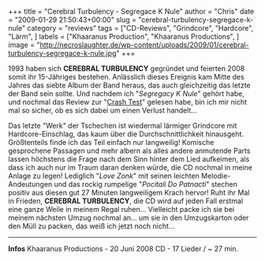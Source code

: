 +++
title = "Cerebral Turbulency - Segregace K Nule"
author = "Chris"
date = "2009-01-29 21:50:43+00:00"
slug = "cerebral-turbulency-segregace-k-nule"
category = "reviews"
tags = ["CD-Reviews", "Grindcore", "Hardcore", "Lärm", ]
labels = ["Khaaranus Production", "Khaaranus Productions", ]
image = "http://necroslaughter.de/wp-content/uploads/2009/01/cerebral-turbulency-segregace-k-nule.jpg"
+++

1993 haben sich **CEREBRAL TURBULENCY** gegründet und feierten 2008 somit ihr 15-Jähriges bestehen. Anlässlich dieses Ereignis kam Mitte des Jahres das siebte Album der Band heraus, das auch gleichzeitig das letzte der Band sein sollte. Und nachdem ich "_Segregacy K Nule_" gehört habe, und nochmal das Review zur "<a href="http://necroslaughter.de/2008/10/cerebral-turbulency-crash-test/">Crash Test</a>" gelesen habe, bin ich mir nicht mal so sicher, ob es sich dabei um einen Verlust handelt...

Das letzte "Werk" der Tschechen ist wiedermal lärmiger Grindcore mit Hardcore-Einschlag, das kaum über die Durchschnittlichkeit hinausgeht. Größtenteils finde ich das Teil einfach nur langweilig! Komische gesprochene Passagen und mehr albern als alles andere anmutende Parts lassen höchstens die Frage nach dem Sinn hinter dem Lied aufkeimen, als dass ich auch nur im Traum daran denken würde, die CD nochmal in meine Anlage zu legen! Lediglich "_Love Zonk_" mit seinen leichten Melodie-Andeutungen und das rockig rumpelige "_Pocitali Do Patnacti_" stechen positiv aus diesen gut 27 Minuten langweiligem Krach hervor!
Ruht ihr Mal in Frieden, **CEREBRAL TURBULENCY**, die CD wird auf jeden Fall erstmal eine ganze Weile in meinem Regal ruhen... Vielleicht packe ich sie bei meinem nächsten Umzug nochmal an... um sie in den Umzugskarton oder den Müll zu packen, das weiß ich jetzt noch nicht...





---
**Infos**
Khaaranus Productions - 20 Juni 2008
CD - 17 Lieder / ~ 27 min.

